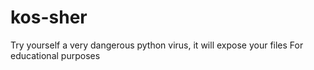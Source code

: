 # kos-sher
Try yourself a very dangerous python virus, it will expose your files  For educational purposes
